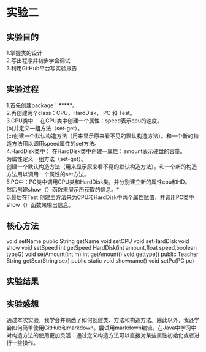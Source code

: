 # 实验二
## 实验目的
1.掌握类的设计  
2.写出程序并初步学会调试  
3.利用GitHub平台写实验报告  
## 实验过程
1.首先创建package：*****。  
2.再创建两个class：CPU，HardDisk， PC 和 Test。  
3.CPU类中：
在CPU类中创建一个属性：speed表示cpu的速度。    
(b)并定义一组方法（set-get）。   
(c)创建一个默认构造方法（用来显示原来看不见的默认构造方法）。和一个新的构造方法用以调用speed属性的set方法。  
4.HardDisk类中：
在HardDisk类中创建一属性：amount表示硬盘的容量。    
为属性定义一组方法（set-get）。   
创建一个默认构造方法（用来显示原来看不见的默认构造方法）。和一个新的构造方法用以调用一个属性的set方法。   
5.PC中：PC类中调用CPU类和HardDisk类，并分别建立新的属性cpu和HD。    
然后创建show（）函数来展示所获取的信息。*    
6.最后在Test 创建主方法来为CPU和HardDisk中两个属性赋值，并调用PC类中show（）函数来输出信息。    
## 核心方法

void setName
public String getName
void setCPU
void setHardDIsk
void show
void setSpeed
int getSpeed
HardDisk(int amount,float speed,boolean typeG)
void setAmount(int m)
int getAmount()
void gettype()
public Teacher
String getSex(String sex)
public static void showname()
void setPc(PC pc)
## 实验结果

## 实验感想  
通过本次实验，我学会并熟悉了如何创建类、方法和构造方法。除此以外，我还学会如何简单使用GitHub和markdown。尝试用markdown编辑。在Java中学习中对构造方法的使用更加灵活：通过定义构造方法可以直接对某些属性初始化或者进行一些操作。
